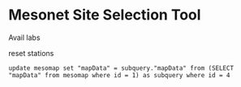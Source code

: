 # Mesonet Site Selection Tool #

 Avail labs

 reset stations

 ```
 update mesomap set "mapData" = subquery."mapData" from (SELECT "mapData" from mesomap where id = 1) as subquery where id = 4

